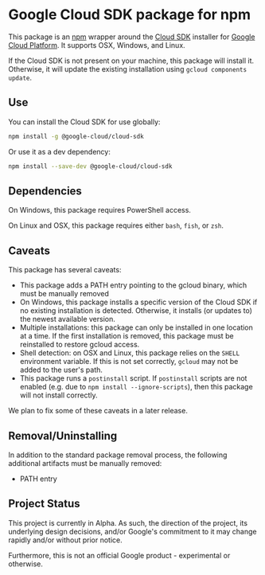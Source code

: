 # Google Cloud SDK package for npm
This package is an [npm][npm] wrapper around the [Cloud SDK][cloud-sdk] installer for [Google Cloud Platform][gcp]. It supports OSX, Windows, and Linux.

If the Cloud SDK is not present on your machine, this package will install it. Otherwise, it will update the existing installation using `gcloud components update`.

## Use

You can install the Cloud SDK for use globally:
```sh
npm install -g @google-cloud/cloud-sdk
```

Or use it as a dev dependency:
```sh
npm install --save-dev @google-cloud/cloud-sdk
```

## Dependencies
On Windows, this package requires PowerShell access.

On Linux and OSX, this package requires either `bash`, `fish`, or `zsh`.

## Caveats
This package has several caveats:
 - This package adds a PATH entry pointing to the gcloud binary, which must be manually removed
 - On Windows, this package installs a specific version of the Cloud SDK if no existing installation is detected. Otherwise, it installs (or updates to) the newest available version.
 - Multiple installations: this package can only be installed in one location at a time. If the first installation is removed, this package must be reinstalled to restore gcloud access.
 - Shell detection: on OSX and Linux, this package relies on the `SHELL` environment variable. If this is not set correctly, `gcloud` may not be added to the user's path.
 - This package runs a `postinstall` script. If `postinstall` scripts are not enabled (e.g. due to `npm install --ignore-scripts`), then this package will not install correctly.

We plan to fix some of these caveats in a later release.

## Removal/Uninstalling
In addition to the standard package removal process, the following additional artifacts must be manually removed:
- PATH entry

## Project Status

This project is currently in Alpha. As such, the direction of the project, its underlying
design decisions, and/or Google's commitment to it may change rapidly and/or without prior notice.

Furthermore, this is not an official Google product - experimental or otherwise.

[npm]: https://npmjs.org
[cloud-sdk]: https://cloud.google.com/sdk/
[gcp]: https://cloud.google.com/nodejs
